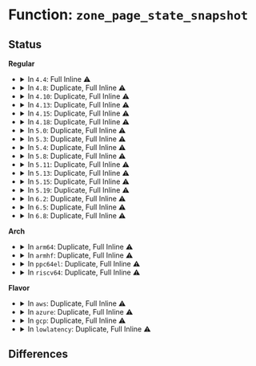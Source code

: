 # Function: <code>zone_page_state_snapshot</code>

## Status
<b>Regular</b>
<ul>
<li>
<details>
<summary>In <code>4.4</code>: Full Inline ⚠️</summary>

**Collision:** Unique Static

**Inline:** Full

**Transformation:** False

**Instances:**

```
In mm/page_alloc.c (ffffffff81192e43)
Location: include/linux/vmstat.h:147
Inline: True
Inline callers:
  - mm/page_alloc.c:zone_watermark_ok_safe
```
</details>
</li>
<li>
<details>
<summary>In <code>4.8</code>: Duplicate, Full Inline ⚠️</summary>

**Collision:** Static Duplication

**Inline:** Full

**Transformation:** False

**Instances:**

```
In mm/page_alloc.c (ffffffff811aaaec)
Location: include/linux/vmstat.h:164
Inline: True
Inline callers:
  - mm/page_alloc.c:__alloc_pages_slowpath
  - mm/page_alloc.c:__alloc_pages_slowpath
  - mm/page_alloc.c:zone_watermark_ok_safe
```
```
In mm/vmscan.c (ffffffff811ba784)
Location: include/linux/vmstat.h:164
Inline: True
Inline callers:
  - mm/vmscan.c:shrink_inactive_list
  - mm/vmscan.c:zone_reclaimable_pages
  - mm/vmscan.c:zone_reclaimable_pages
  - mm/vmscan.c:zone_reclaimable_pages
  - mm/vmscan.c:zone_reclaimable_pages
```
```
In mm/compaction.c (ffffffff811d1fa6)
Location: include/linux/vmstat.h:164
Inline: True
Inline callers:
  - mm/compaction.c:compaction_zonelist_suitable
```
</details>
</li>
<li>
<details>
<summary>In <code>4.10</code>: Duplicate, Full Inline ⚠️</summary>

**Collision:** Static Duplication

**Inline:** Full

**Transformation:** False

**Instances:**

```
In mm/page_alloc.c (ffffffff811bb01b)
Location: include/linux/vmstat.h:164
Inline: True
Inline callers:
  - mm/page_alloc.c:__alloc_pages_slowpath
  - mm/page_alloc.c:__alloc_pages_slowpath
  - mm/page_alloc.c:zone_watermark_ok_safe
```
```
In mm/vmscan.c (ffffffff811cae14)
Location: include/linux/vmstat.h:164
Inline: True
Inline callers:
  - mm/vmscan.c:shrink_inactive_list
  - mm/vmscan.c:zone_reclaimable_pages
  - mm/vmscan.c:zone_reclaimable_pages
  - mm/vmscan.c:zone_reclaimable_pages
  - mm/vmscan.c:zone_reclaimable_pages
```
```
In mm/compaction.c (ffffffff811e1ed5)
Location: include/linux/vmstat.h:164
Inline: True
Inline callers:
  - mm/compaction.c:compaction_zonelist_suitable
```
</details>
</li>
<li>
<details>
<summary>In <code>4.13</code>: Duplicate, Full Inline ⚠️</summary>

**Collision:** Static Duplication

**Inline:** Full

**Transformation:** False

**Instances:**

```
In mm/page_alloc.c (ffffffff811c3108)
Location: include/linux/vmstat.h:163
Inline: True
Inline callers:
  - mm/page_alloc.c:__alloc_pages_slowpath
  - mm/page_alloc.c:__alloc_pages_slowpath
  - mm/page_alloc.c:zone_watermark_ok_safe
```
```
In mm/vmscan.c (ffffffff811d0f3c)
Location: include/linux/vmstat.h:163
Inline: True
Inline callers:
  - mm/vmscan.c:zone_reclaimable_pages
  - mm/vmscan.c:zone_reclaimable_pages
  - mm/vmscan.c:zone_reclaimable_pages
  - mm/vmscan.c:zone_reclaimable_pages
```
```
In mm/compaction.c (ffffffff811ebcdc)
Location: include/linux/vmstat.h:163
Inline: True
Inline callers:
  - mm/compaction.c:compaction_zonelist_suitable
```
</details>
</li>
<li>
<details>
<summary>In <code>4.15</code>: Duplicate, Full Inline ⚠️</summary>

**Collision:** Static Duplication

**Inline:** Full

**Transformation:** False

**Instances:**

```
In mm/page_alloc.c (ffffffff811d7eb7)
Location: include/linux/vmstat.h:203
Inline: True
Inline callers:
  - mm/page_alloc.c:__alloc_pages_slowpath
  - mm/page_alloc.c:__alloc_pages_slowpath
  - mm/page_alloc.c:zone_watermark_ok_safe
```
```
In mm/vmscan.c (ffffffff811e6426)
Location: include/linux/vmstat.h:203
Inline: True
Inline callers:
  - mm/vmscan.c:zone_reclaimable_pages
  - mm/vmscan.c:zone_reclaimable_pages
  - mm/vmscan.c:zone_reclaimable_pages
  - mm/vmscan.c:zone_reclaimable_pages
```
```
In mm/compaction.c (ffffffff8120205c)
Location: include/linux/vmstat.h:203
Inline: True
Inline callers:
  - mm/compaction.c:compaction_zonelist_suitable
```
</details>
</li>
<li>
<details>
<summary>In <code>4.18</code>: Duplicate, Full Inline ⚠️</summary>

**Collision:** Static Duplication

**Inline:** Full

**Transformation:** False

**Instances:**

```
In mm/page_alloc.c (ffffffff811f91a3)
Location: include/linux/vmstat.h:214
Inline: True
Inline callers:
  - mm/page_alloc.c:__alloc_pages_slowpath
  - mm/page_alloc.c:__alloc_pages_slowpath
  - mm/page_alloc.c:zone_watermark_ok_safe
```
```
In mm/vmscan.c (ffffffff812079d5)
Location: include/linux/vmstat.h:214
Inline: True
Inline callers:
  - mm/vmscan.c:zone_reclaimable_pages
  - mm/vmscan.c:zone_reclaimable_pages
  - mm/vmscan.c:zone_reclaimable_pages
  - mm/vmscan.c:zone_reclaimable_pages
```
```
In mm/compaction.c (ffffffff8122344a)
Location: include/linux/vmstat.h:214
Inline: True
Inline callers:
  - mm/compaction.c:compaction_zonelist_suitable
```
</details>
</li>
<li>
<details>
<summary>In <code>5.0</code>: Duplicate, Full Inline ⚠️</summary>

**Collision:** Static Duplication

**Inline:** Full

**Transformation:** False

**Instances:**

```
In mm/page_alloc.c (ffffffff8120b74c)
Location: include/linux/vmstat.h:214
Inline: True
Inline callers:
  - mm/page_alloc.c:__alloc_pages_slowpath
  - mm/page_alloc.c:__alloc_pages_slowpath
  - mm/page_alloc.c:zone_watermark_ok_safe
```
```
In mm/vmscan.c (ffffffff8121a555)
Location: include/linux/vmstat.h:214
Inline: True
Inline callers:
  - mm/vmscan.c:zone_reclaimable_pages
  - mm/vmscan.c:zone_reclaimable_pages
  - mm/vmscan.c:zone_reclaimable_pages
  - mm/vmscan.c:zone_reclaimable_pages
```
```
In mm/compaction.c (ffffffff812364aa)
Location: include/linux/vmstat.h:214
Inline: True
Inline callers:
  - mm/compaction.c:compaction_zonelist_suitable
```
</details>
</li>
<li>
<details>
<summary>In <code>5.3</code>: Duplicate, Full Inline ⚠️</summary>

**Collision:** Static Duplication

**Inline:** Full

**Transformation:** False

**Instances:**

```
In mm/vmscan.c (ffffffff81229dc5)
Location: include/linux/vmstat.h:214
Inline: True
Inline callers:
  - mm/vmscan.c:zone_reclaimable_pages
  - mm/vmscan.c:zone_reclaimable_pages
  - mm/vmscan.c:zone_reclaimable_pages
  - mm/vmscan.c:zone_reclaimable_pages
```
```
In mm/compaction.c (ffffffff812479af)
Location: include/linux/vmstat.h:214
Inline: True
Inline callers:
  - mm/compaction.c:compaction_zonelist_suitable
```
```
In mm/page_alloc.c (ffffffff812719c7)
Location: include/linux/vmstat.h:214
Inline: True
Inline callers:
  - mm/page_alloc.c:__alloc_pages_slowpath
  - mm/page_alloc.c:__alloc_pages_slowpath
  - mm/page_alloc.c:zone_watermark_ok_safe
```
</details>
</li>
<li>
<details>
<summary>In <code>5.4</code>: Duplicate, Full Inline ⚠️</summary>

**Collision:** Static Duplication

**Inline:** Full

**Transformation:** False

**Instances:**

```
In mm/vmscan.c (ffffffff81237c45)
Location: include/linux/vmstat.h:214
Inline: True
Inline callers:
  - mm/vmscan.c:zone_reclaimable_pages
  - mm/vmscan.c:zone_reclaimable_pages
  - mm/vmscan.c:zone_reclaimable_pages
  - mm/vmscan.c:zone_reclaimable_pages
```
```
In mm/compaction.c (ffffffff81255e0f)
Location: include/linux/vmstat.h:214
Inline: True
Inline callers:
  - mm/compaction.c:compaction_zonelist_suitable
```
```
In mm/page_alloc.c (ffffffff81280874)
Location: include/linux/vmstat.h:214
Inline: True
Inline callers:
  - mm/page_alloc.c:__alloc_pages_slowpath
  - mm/page_alloc.c:__alloc_pages_slowpath
  - mm/page_alloc.c:zone_watermark_ok_safe
```
</details>
</li>
<li>
<details>
<summary>In <code>5.8</code>: Duplicate, Full Inline ⚠️</summary>

**Collision:** Static Duplication

**Inline:** Full

**Transformation:** False

**Instances:**

```
In mm/vmscan.c (ffffffff81266c65)
Location: include/linux/vmstat.h:222
Inline: True
Inline callers:
  - mm/vmscan.c:zone_reclaimable_pages
  - mm/vmscan.c:zone_reclaimable_pages
  - mm/vmscan.c:zone_reclaimable_pages
  - mm/vmscan.c:zone_reclaimable_pages
```
```
In mm/compaction.c (ffffffff812844ff)
Location: include/linux/vmstat.h:222
Inline: True
Inline callers:
  - mm/compaction.c:compaction_zonelist_suitable
```
```
In mm/page_alloc.c (ffffffff812b28d9)
Location: include/linux/vmstat.h:222
Inline: True
Inline callers:
  - mm/page_alloc.c:zone_watermark_ok_safe
```
</details>
</li>
<li>
<details>
<summary>In <code>5.11</code>: Duplicate, Full Inline ⚠️</summary>

**Collision:** Static Duplication

**Inline:** Full

**Transformation:** False

**Instances:**

```
In mm/vmscan.c (ffffffff812716b5)
Location: include/linux/vmstat.h:231
Inline: True
Inline callers:
  - mm/vmscan.c:zone_reclaimable_pages
  - mm/vmscan.c:zone_reclaimable_pages
  - mm/vmscan.c:zone_reclaimable_pages
  - mm/vmscan.c:zone_reclaimable_pages
```
```
In mm/compaction.c (ffffffff8128e7ff)
Location: include/linux/vmstat.h:231
Inline: True
Inline callers:
  - mm/compaction.c:compaction_zonelist_suitable
```
```
In mm/page_alloc.c (ffffffff812be449)
Location: include/linux/vmstat.h:231
Inline: True
Inline callers:
  - mm/page_alloc.c:zone_watermark_ok_safe
```
</details>
</li>
<li>
<details>
<summary>In <code>5.13</code>: Duplicate, Full Inline ⚠️</summary>

**Collision:** Static Duplication

**Inline:** Full

**Transformation:** False

**Instances:**

```
In mm/vmscan.c (ffffffff812769b5)
Location: include/linux/vmstat.h:231
Inline: True
Inline callers:
  - mm/vmscan.c:zone_reclaimable_pages
  - mm/vmscan.c:zone_reclaimable_pages
  - mm/vmscan.c:zone_reclaimable_pages
  - mm/vmscan.c:zone_reclaimable_pages
```
```
In mm/compaction.c (ffffffff81293e96)
Location: include/linux/vmstat.h:231
Inline: True
Inline callers:
  - mm/compaction.c:compaction_zonelist_suitable
```
```
In mm/page_alloc.c (ffffffff812c34de)
Location: include/linux/vmstat.h:231
Inline: True
Inline callers:
  - mm/page_alloc.c:zone_watermark_ok_safe
```
</details>
</li>
<li>
<details>
<summary>In <code>5.15</code>: Duplicate, Full Inline ⚠️</summary>

**Collision:** Static Duplication

**Inline:** Full

**Transformation:** False

**Instances:**

```
In mm/vmscan.c (ffffffff812b41c5)
Location: include/linux/vmstat.h:224
Inline: True
Inline callers:
  - mm/vmscan.c:zone_reclaimable_pages
  - mm/vmscan.c:zone_reclaimable_pages
  - mm/vmscan.c:zone_reclaimable_pages
  - mm/vmscan.c:zone_reclaimable_pages
```
```
In mm/compaction.c (ffffffff812d4407)
Location: include/linux/vmstat.h:224
Inline: True
Inline callers:
  - mm/compaction.c:compaction_zonelist_suitable
```
```
In mm/page_alloc.c (ffffffff8130724e)
Location: include/linux/vmstat.h:224
Inline: True
Inline callers:
  - mm/page_alloc.c:zone_watermark_ok_safe
```
</details>
</li>
<li>
<details>
<summary>In <code>5.19</code>: Duplicate, Full Inline ⚠️</summary>

**Collision:** Static Duplication

**Inline:** Full

**Transformation:** False

**Instances:**

```
In mm/vmscan.c (ffffffff81310cd0)
Location: include/linux/vmstat.h:224
Inline: True
Inline callers:
  - mm/vmscan.c:reclaim_throttle
  - mm/vmscan.c:zone_reclaimable_pages
  - mm/vmscan.c:zone_reclaimable_pages
  - mm/vmscan.c:zone_reclaimable_pages
  - mm/vmscan.c:zone_reclaimable_pages
```
```
In mm/compaction.c (ffffffff81333370)
Location: include/linux/vmstat.h:224
Inline: True
Inline callers:
  - mm/compaction.c:compaction_zonelist_suitable
```
```
In mm/page_alloc.c (ffffffff8136f570)
Location: include/linux/vmstat.h:224
Inline: True
Inline callers:
  - mm/page_alloc.c:zone_watermark_ok_safe
```
</details>
</li>
<li>
<details>
<summary>In <code>6.2</code>: Duplicate, Full Inline ⚠️</summary>

**Collision:** Static Duplication

**Inline:** Full

**Transformation:** False

**Instances:**

```
In mm/vmscan.c (ffffffff8138419d)
Location: include/linux/vmstat.h:218
Inline: True
Inline callers:
  - mm/vmscan.c:reclaim_throttle
  - mm/vmscan.c:zone_reclaimable_pages
  - mm/vmscan.c:zone_reclaimable_pages
  - mm/vmscan.c:zone_reclaimable_pages
  - mm/vmscan.c:zone_reclaimable_pages
```
```
In mm/compaction.c (ffffffff813aa06f)
Location: include/linux/vmstat.h:218
Inline: True
Inline callers:
  - mm/compaction.c:compaction_zonelist_suitable
```
```
In mm/page_alloc.c (ffffffff813ebb10)
Location: include/linux/vmstat.h:218
Inline: True
Inline callers:
  - mm/page_alloc.c:zone_watermark_ok_safe
```
</details>
</li>
<li>
<details>
<summary>In <code>6.5</code>: Duplicate, Full Inline ⚠️</summary>

**Collision:** Static Duplication

**Inline:** Full

**Transformation:** False

**Instances:**

```
In mm/vmscan.c (ffffffff813b54a7)
Location: include/linux/vmstat.h:224
Inline: True
Inline callers:
  - mm/vmscan.c:allow_direct_reclaim
  - mm/vmscan.c:reclaim_throttle
  - mm/vmscan.c:zone_reclaimable_pages
  - mm/vmscan.c:zone_reclaimable_pages
  - mm/vmscan.c:zone_reclaimable_pages
  - mm/vmscan.c:zone_reclaimable_pages
```
```
In mm/compaction.c (ffffffff813dd31c)
Location: include/linux/vmstat.h:224
Inline: True
Inline callers:
  - mm/compaction.c:compaction_zonelist_suitable
```
```
In mm/page_alloc.c (ffffffff81420b20)
Location: include/linux/vmstat.h:224
Inline: True
Inline callers:
  - mm/page_alloc.c:zone_watermark_ok_safe
```
</details>
</li>
<li>
<details>
<summary>In <code>6.8</code>: Duplicate, Full Inline ⚠️</summary>

**Collision:** Static Duplication

**Inline:** Full

**Transformation:** False

**Instances:**

```
In mm/vmscan.c (ffffffff813de497)
Location: include/linux/vmstat.h:224
Inline: True
Inline callers:
  - mm/vmscan.c:allow_direct_reclaim
  - mm/vmscan.c:reclaim_throttle
  - mm/vmscan.c:zone_reclaimable_pages
  - mm/vmscan.c:zone_reclaimable_pages
  - mm/vmscan.c:zone_reclaimable_pages
  - mm/vmscan.c:zone_reclaimable_pages
```
```
In mm/compaction.c (ffffffff8140727c)
Location: include/linux/vmstat.h:224
Inline: True
Inline callers:
  - mm/compaction.c:compaction_zonelist_suitable
```
```
In mm/page_alloc.c (ffffffff8144d8e0)
Location: include/linux/vmstat.h:224
Inline: True
Inline callers:
  - mm/page_alloc.c:zone_watermark_ok_safe
```
</details>
</li>
</ul>
<b>Arch</b>
<ul>
<li>
<details>
<summary>In <code>arm64</code>: Duplicate, Full Inline ⚠️</summary>

**Collision:** Static Duplication

**Inline:** Full

**Transformation:** False

**Instances:**

```
In mm/vmscan.c (ffff8000102c895c)
Location: include/linux/vmstat.h:214
Inline: True
Inline callers:
  - mm/vmscan.c:zone_reclaimable_pages
  - mm/vmscan.c:zone_reclaimable_pages
  - mm/vmscan.c:zone_reclaimable_pages
  - mm/vmscan.c:zone_reclaimable_pages
```
```
In mm/compaction.c (ffff8000102ed3a4)
Location: include/linux/vmstat.h:214
Inline: True
Inline callers:
  - mm/compaction.c:compaction_zonelist_suitable
```
```
In mm/page_alloc.c (ffff800010318594)
Location: include/linux/vmstat.h:214
Inline: True
Inline callers:
  - mm/page_alloc.c:__alloc_pages_slowpath
  - mm/page_alloc.c:__alloc_pages_slowpath
  - mm/page_alloc.c:zone_watermark_ok_safe
```
</details>
</li>
<li>
<details>
<summary>In <code>armhf</code>: Duplicate, Full Inline ⚠️</summary>

**Collision:** Static Duplication

**Inline:** Full

**Transformation:** False

**Instances:**

```
In mm/vmscan.c (c04f2c08)
Location: include/linux/vmstat.h:214
Inline: True
Inline callers:
  - mm/vmscan.c:zone_reclaimable_pages
  - mm/vmscan.c:zone_reclaimable_pages
  - mm/vmscan.c:zone_reclaimable_pages
  - mm/vmscan.c:zone_reclaimable_pages
```
```
In mm/compaction.c (c05112ec)
Location: include/linux/vmstat.h:214
Inline: True
Inline callers:
  - mm/compaction.c:compaction_zonelist_suitable
```
```
In mm/page_alloc.c (c0532d80)
Location: include/linux/vmstat.h:214
Inline: True
Inline callers:
  - mm/page_alloc.c:__alloc_pages_slowpath
  - mm/page_alloc.c:__alloc_pages_slowpath
  - mm/page_alloc.c:zone_watermark_ok_safe
```
</details>
</li>
<li>
<details>
<summary>In <code>ppc64el</code>: Duplicate, Full Inline ⚠️</summary>

**Collision:** Static Duplication

**Inline:** Full

**Transformation:** False

**Instances:**

```
In mm/vmscan.c (c000000000384aa4)
Location: include/linux/vmstat.h:214
Inline: True
Inline callers:
  - mm/vmscan.c:zone_reclaimable_pages
  - mm/vmscan.c:zone_reclaimable_pages
  - mm/vmscan.c:zone_reclaimable_pages
  - mm/vmscan.c:zone_reclaimable_pages
```
```
In mm/compaction.c (c0000000003b1050)
Location: include/linux/vmstat.h:214
Inline: True
Inline callers:
  - mm/compaction.c:compaction_zonelist_suitable
```
```
In mm/page_alloc.c (c0000000003eacec)
Location: include/linux/vmstat.h:214
Inline: True
Inline callers:
  - mm/page_alloc.c:__alloc_pages_slowpath
  - mm/page_alloc.c:__alloc_pages_slowpath
  - mm/page_alloc.c:zone_watermark_ok_safe
```
</details>
</li>
<li>
<details>
<summary>In <code>riscv64</code>: Duplicate, Full Inline ⚠️</summary>

**Collision:** Static Duplication

**Inline:** Full

**Transformation:** False

**Instances:**

```
In mm/vmscan.c (ffffffe0001e7f04)
Location: include/linux/vmstat.h:214
Inline: True
Inline callers:
  - mm/vmscan.c:zone_reclaimable_pages
  - mm/vmscan.c:zone_reclaimable_pages
  - mm/vmscan.c:zone_reclaimable_pages
  - mm/vmscan.c:zone_reclaimable_pages
```
```
In mm/compaction.c (ffffffe0002019ea)
Location: include/linux/vmstat.h:214
Inline: True
Inline callers:
  - mm/compaction.c:compaction_zonelist_suitable
```
```
In mm/page_alloc.c (ffffffe00021e41e)
Location: include/linux/vmstat.h:214
Inline: True
Inline callers:
  - mm/page_alloc.c:__alloc_pages_slowpath
  - mm/page_alloc.c:__alloc_pages_slowpath
  - mm/page_alloc.c:zone_watermark_ok_safe
```
</details>
</li>
</ul>
<b>Flavor</b>
<ul>
<li>
<details>
<summary>In <code>aws</code>: Duplicate, Full Inline ⚠️</summary>

**Collision:** Static Duplication

**Inline:** Full

**Transformation:** False

**Instances:**

```
In mm/vmscan.c (ffffffff81230295)
Location: include/linux/vmstat.h:214
Inline: True
Inline callers:
  - mm/vmscan.c:zone_reclaimable_pages
  - mm/vmscan.c:zone_reclaimable_pages
  - mm/vmscan.c:zone_reclaimable_pages
  - mm/vmscan.c:zone_reclaimable_pages
```
```
In mm/compaction.c (ffffffff8124e45f)
Location: include/linux/vmstat.h:214
Inline: True
Inline callers:
  - mm/compaction.c:compaction_zonelist_suitable
```
```
In mm/page_alloc.c (ffffffff81278ec4)
Location: include/linux/vmstat.h:214
Inline: True
Inline callers:
  - mm/page_alloc.c:__alloc_pages_slowpath
  - mm/page_alloc.c:__alloc_pages_slowpath
  - mm/page_alloc.c:zone_watermark_ok_safe
```
</details>
</li>
<li>
<details>
<summary>In <code>azure</code>: Duplicate, Full Inline ⚠️</summary>

**Collision:** Static Duplication

**Inline:** Full

**Transformation:** False

**Instances:**

```
In mm/vmscan.c (ffffffff81223355)
Location: include/linux/vmstat.h:214
Inline: True
Inline callers:
  - mm/vmscan.c:zone_reclaimable_pages
  - mm/vmscan.c:zone_reclaimable_pages
  - mm/vmscan.c:zone_reclaimable_pages
  - mm/vmscan.c:zone_reclaimable_pages
```
```
In mm/compaction.c (ffffffff812413ff)
Location: include/linux/vmstat.h:214
Inline: True
Inline callers:
  - mm/compaction.c:compaction_zonelist_suitable
```
```
In mm/page_alloc.c (ffffffff8126adb4)
Location: include/linux/vmstat.h:214
Inline: True
Inline callers:
  - mm/page_alloc.c:__alloc_pages_slowpath
  - mm/page_alloc.c:__alloc_pages_slowpath
  - mm/page_alloc.c:zone_watermark_ok_safe
```
</details>
</li>
<li>
<details>
<summary>In <code>gcp</code>: Duplicate, Full Inline ⚠️</summary>

**Collision:** Static Duplication

**Inline:** Full

**Transformation:** False

**Instances:**

```
In mm/vmscan.c (ffffffff8122e035)
Location: include/linux/vmstat.h:214
Inline: True
Inline callers:
  - mm/vmscan.c:zone_reclaimable_pages
  - mm/vmscan.c:zone_reclaimable_pages
  - mm/vmscan.c:zone_reclaimable_pages
  - mm/vmscan.c:zone_reclaimable_pages
```
```
In mm/compaction.c (ffffffff8124c1ff)
Location: include/linux/vmstat.h:214
Inline: True
Inline callers:
  - mm/compaction.c:compaction_zonelist_suitable
```
```
In mm/page_alloc.c (ffffffff81276c64)
Location: include/linux/vmstat.h:214
Inline: True
Inline callers:
  - mm/page_alloc.c:__alloc_pages_slowpath
  - mm/page_alloc.c:__alloc_pages_slowpath
  - mm/page_alloc.c:zone_watermark_ok_safe
```
</details>
</li>
<li>
<details>
<summary>In <code>lowlatency</code>: Duplicate, Full Inline ⚠️</summary>

**Collision:** Static Duplication

**Inline:** Full

**Transformation:** False

**Instances:**

```
In mm/vmscan.c (ffffffff8123d435)
Location: include/linux/vmstat.h:214
Inline: True
Inline callers:
  - mm/vmscan.c:zone_reclaimable_pages
  - mm/vmscan.c:zone_reclaimable_pages
  - mm/vmscan.c:zone_reclaimable_pages
  - mm/vmscan.c:zone_reclaimable_pages
```
```
In mm/compaction.c (ffffffff8125bb5f)
Location: include/linux/vmstat.h:214
Inline: True
Inline callers:
  - mm/compaction.c:compaction_zonelist_suitable
```
```
In mm/page_alloc.c (ffffffff81286811)
Location: include/linux/vmstat.h:214
Inline: True
Inline callers:
  - mm/page_alloc.c:__alloc_pages_slowpath
  - mm/page_alloc.c:__alloc_pages_slowpath
  - mm/page_alloc.c:zone_watermark_ok_safe
```
</details>
</li>
</ul>

## Differences
